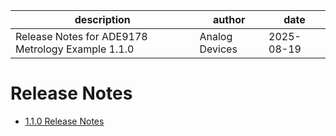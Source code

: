 | description | author | date |
| --- | --- | --- |
| Release Notes for ADE9178 Metrology Example 1.1.0 | Analog Devices | 2025-08-19 |

# Release Notes

- [1.1.0 Release Notes](1.1.0.md)

